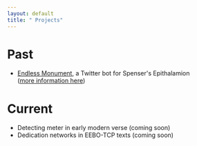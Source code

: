 ```yaml
---
layout: default
title: " Projects"
---
```


# Past  

* [Endless Monument][bot], a Twitter bot for Spenser's Epithalamion  
	([more information here][tumblr])
  	
#  

# Current  

* Detecting meter in early modern verse (coming soon)
* Dedication networks in EEBO-TCP texts (coming soon)

[bot]: http://twitter.com/endlessmonument
[tumblr]: http://hdwspenser.tumblr.com/post/92841915826/endlessmonument-a-twitter-bot-for-spensers
